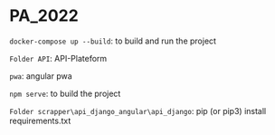 # PA_2022

`docker-compose up --build`: to build and run the project


`Folder API`: API-Plateform 


`pwa`: angular pwa 


`npm serve`: to build the project 

`Folder scrapper\api_django_angular\api_django`: pip (or pip3) install requirements.txt

